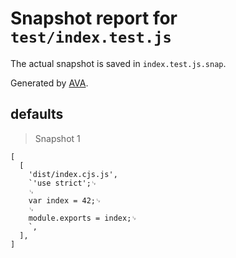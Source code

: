 # Snapshot report for `test/index.test.js`

The actual snapshot is saved in `index.test.js.snap`.

Generated by [AVA](https://ava.li).

## defaults

> Snapshot 1

    [
      [
        'dist/index.cjs.js',
        `'use strict';␊
        ␊
        var index = 42;␊
        ␊
        module.exports = index;␊
        `,
      ],
    ]
